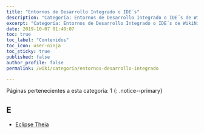 ```yaml
---
title: "Entornos de Desarrollo Integrado o IDE´s"
description: "Categoría: Entornos de Desarrollo Integrado o IDE´s de WikiNinjas, la Enciclopedia Informática Tecnológica"
excerpt: "Categoría: Entornos de Desarrollo Integrado o IDE´s de WikiNinjas, la Enciclopedia Informática Tecnológica"
date: 2019-10-07 01:40:07
toc: true
toc_label: "Contenidos"
toc_icon: user-ninja
toc_sticky: true
published: false
author_profile: false
permalink: /wiki/categoria/entornos-desarrollo-integrado

---
```


Páginas pertenecientes a esta categoría: 1
{: .notice--primary}

## E

* [Eclipse Theia](/wiki/eclipse-theia)
